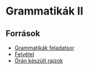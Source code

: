 # Grammatikák II

## Források
- [Grammatikák feladatsor](https://canvas.elte.hu/courses/35218/files/2154915?module_item_id=503813)
- [Felvétel](https://ikelte.sharepoint.com/sites/SZA1gyakorlat2szerda10/Megosztott%20dokumentumok/General/Recordings/%C3%89rtekezlet%20a(z)%20%E2%80%9EGeneral%E2%80%9D%20csatorn%C3%A1n-20230322_102039-%C3%89rtekezletr%C5%91l%20k%C3%A9sz%C3%BClt%20felv%C3%A9tel.mp4?web=1)
- [Órán készült rajzok](https://ikelte.sharepoint.com/:f:/s/SZA1gyakorlat2szerda10/Elqxvy-iBnBHnqKg4xoUmO0BmqKvZTKma3CIiAA-IH60TQ?e=cODn2r)